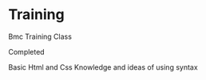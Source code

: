 # Training
Bmc Training Class
<P>Completed</P>

Basic Html and Css Knowledge and ideas of using syntax
